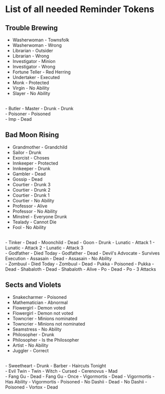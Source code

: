 # List of all needed Reminder Tokens
## Trouble Brewing
- Washerwoman - Townsfolk
- Washerwoman - Wrong
- Librarian - Outsider
- Librarian - Wrong
- Investigator - Minion
- Investigator - Wrong
- Fortune Teller - Red Herring
- Undertaker - Executed
- Monk - Protected
- Virgin - No Ability
- Slayer - No Ability
<br>
- Butler - Master
- Drunk - Drunk
<br>
- Poisoner - Poisoned
<br>
- Imp - Dead

## Bad Moon Rising
- Grandmother - Grandchild
- Sailor - Drunk
- Exorcist - Choses
- Innkeeper - Protected
- Innkeeper - Drunk
- Gambler - Dead
- Gossip - Dead
- Courtier - Drunk 3
- Courtier - Drunk 2
- Courtier - Drunk 1
- Courtier - No Ability
- Professor - Alive
- Professor - No Ability
- Minstrel - Everyone Drunk
- Tealady - Cannot Die
- Fool - No Ability
<br>
- Tinker - Dead
- Moonchild - Dead
- Goon - Drunk
- Lunatic - Attack 1
- Lunatic - Attack 2
- Lunatic - Attack 3
<br>
- Godfather - Died Today
- Godfather - Dead
- Devil's Advocate - Survives Execution
- Assasain - Dead
- Assasain - No Ability
<br>
- Zombuul - Died Today
- Zombuul - Dead
- Pukka - Poisoned
- Pukka - Dead
- Shabaloth - Dead
- Shabaloth - Alive
- Po - Dead
- Po - 3 Attacks

## Sects and Violets
- Snakecharmer - Poisoned
- Mathematician - Abnormal
- Flowergirl - Demon voted
- Flowergirl - Demon not voted
- Towncrier - Minions nominated
- Towncrier - Minions not nominated
- Seamstress - No Ability
- Philosopher - Drunk
- Philosopher - Is the Philosopher
- Artist - No Ability
- Juggler - Correct
<br>
- Sweetheart - Drunk
- Barber - Haircuts Tonight
<br>
- Evil Twin - Twin
- Witch - Cursed
- Cerenovus - Mad
<br>
- Fang Gu - Dead
- Fang Gu - Once
- Vigormortis - Dead
- Vigormortis - Has Ability
- Vigormortis - Poisoned
- No Dashii - Dead
- No Dashii - Poisoned
- Vortox - Dead